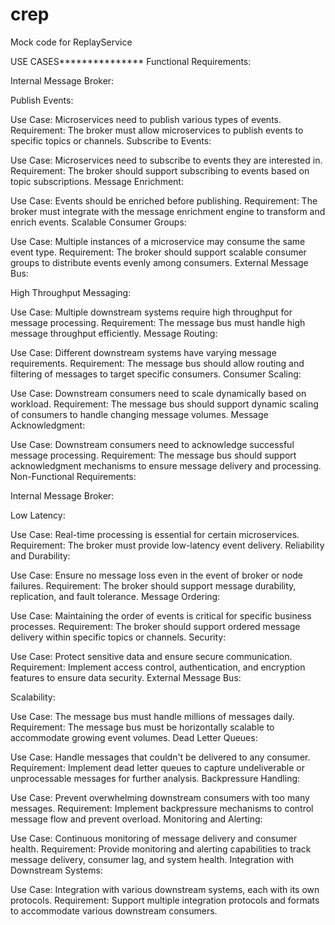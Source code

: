 # crep
Mock code for ReplayService

USE CASES***************
Functional Requirements:

Internal Message Broker:

Publish Events:

Use Case: Microservices need to publish various types of events.
Requirement: The broker must allow microservices to publish events to specific topics or channels.
Subscribe to Events:

Use Case: Microservices need to subscribe to events they are interested in.
Requirement: The broker should support subscribing to events based on topic subscriptions.
Message Enrichment:

Use Case: Events should be enriched before publishing.
Requirement: The broker must integrate with the message enrichment engine to transform and enrich events.
Scalable Consumer Groups:

Use Case: Multiple instances of a microservice may consume the same event type.
Requirement: The broker should support scalable consumer groups to distribute events evenly among consumers.
External Message Bus:

High Throughput Messaging:

Use Case: Multiple downstream systems require high throughput for message processing.
Requirement: The message bus must handle high message throughput efficiently.
Message Routing:

Use Case: Different downstream systems have varying message requirements.
Requirement: The message bus should allow routing and filtering of messages to target specific consumers.
Consumer Scaling:

Use Case: Downstream consumers need to scale dynamically based on workload.
Requirement: The message bus should support dynamic scaling of consumers to handle changing message volumes.
Message Acknowledgment:

Use Case: Downstream consumers need to acknowledge successful message processing.
Requirement: The message bus should support acknowledgment mechanisms to ensure message delivery and processing.
Non-Functional Requirements:

Internal Message Broker:

Low Latency:

Use Case: Real-time processing is essential for certain microservices.
Requirement: The broker must provide low-latency event delivery.
Reliability and Durability:

Use Case: Ensure no message loss even in the event of broker or node failures.
Requirement: The broker should support message durability, replication, and fault tolerance.
Message Ordering:

Use Case: Maintaining the order of events is critical for specific business processes.
Requirement: The broker should support ordered message delivery within specific topics or channels.
Security:

Use Case: Protect sensitive data and ensure secure communication.
Requirement: Implement access control, authentication, and encryption features to ensure data security.
External Message Bus:

Scalability:

Use Case: The message bus must handle millions of messages daily.
Requirement: The message bus must be horizontally scalable to accommodate growing event volumes.
Dead Letter Queues:

Use Case: Handle messages that couldn't be delivered to any consumer.
Requirement: Implement dead letter queues to capture undeliverable or unprocessable messages for further analysis.
Backpressure Handling:

Use Case: Prevent overwhelming downstream consumers with too many messages.
Requirement: Implement backpressure mechanisms to control message flow and prevent overload.
Monitoring and Alerting:

Use Case: Continuous monitoring of message delivery and consumer health.
Requirement: Provide monitoring and alerting capabilities to track message delivery, consumer lag, and system health.
Integration with Downstream Systems:

Use Case: Integration with various downstream systems, each with its own protocols.
Requirement: Support multiple integration protocols and formats to accommodate various downstream consumers.

